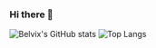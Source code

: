 ### Hi there 👋
![Belvix's GitHub stats](https://github-readme-stats.vercel.app/api?username=Belvix)
![Top Langs](https://github-readme-stats.vercel.app/api/top-langs/?username=Belvix)

<!--
**Belvix/Belvix** is a ✨ _special_ ✨ repository because its `README.md` (this file) appears on your GitHub profile.

Here are some ideas to get you started:

- 🔭 I’m currently working on ...
- 🌱 I’m currently learning ...
- 👯 I’m looking to collaborate on ...
- 🤔 I’m looking for help with ...
- 💬 Ask me about ...
- 📫 How to reach me: ...
- 😄 Pronouns: ...
- ⚡ Fun fact: ...
-->

